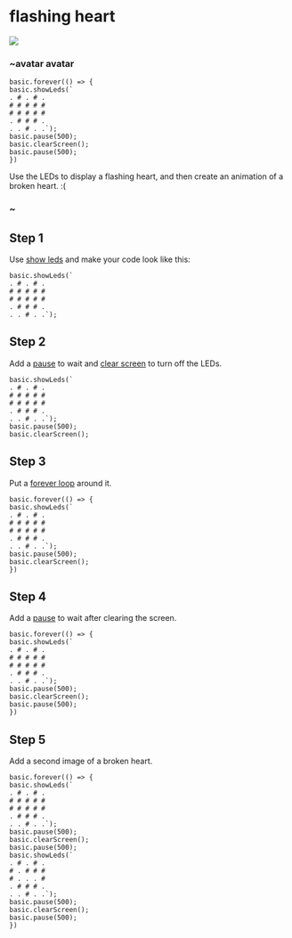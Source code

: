 # flashing heart

![](/static/mb/projects/a1-display.png)

### ~avatar avatar

```sim
basic.forever(() => {
basic.showLeds(`
. # . # .
# # # # #
# # # # #
. # # # .
. . # . .`);
basic.pause(500);
basic.clearScreen();
basic.pause(500);
})
```

Use the LEDs to display a flashing heart, and then create
an animation of a broken heart. :(

### ~

## Step 1

Use [show leds](/reference/basic/show-leds) and make your code look like this:

```blocks
basic.showLeds(`
. # . # .
# # # # #
# # # # #
. # # # .
. . # . .`);
```

## Step 2

Add a [pause](/reference/basic/pause) to wait and [clear screen](/reference/basic/clear-screen) to turn off the LEDs.

```blocks
basic.showLeds(`
. # . # .
# # # # #
# # # # #
. # # # .
. . # . .`);
basic.pause(500);
basic.clearScreen();
```

## Step 3

Put a [forever loop](/reference/basic/forever) around it.

```blocks
basic.forever(() => {
basic.showLeds(`
. # . # .
# # # # #
# # # # #
. # # # .
. . # . .`);
basic.pause(500);
basic.clearScreen();
})
```

## Step 4

Add a [pause](/reference/basic/pause) to wait after clearing the screen.

```blocks
basic.forever(() => {
basic.showLeds(`
. # . # .
# # # # #
# # # # #
. # # # .
. . # . .`);
basic.pause(500);
basic.clearScreen();
basic.pause(500);
})
```

## Step 5

Add a second image of a broken heart. 


```blocks
basic.forever(() => {
basic.showLeds(`
. # . # .
# # # # #
# # # # #
. # # # .
. . # . .`);
basic.pause(500);
basic.clearScreen();
basic.pause(500);
basic.showLeds(`
. # . # .
# . # # #
# . . . #
. # # # .
. . # . .`);
basic.pause(500);
basic.clearScreen();
basic.pause(500);
})
```
